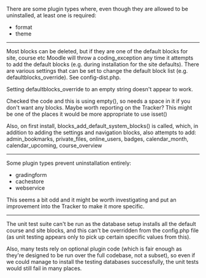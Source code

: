 There are some plugin types where, even though they are allowed to be uninstalled, at least one is required:

* format
* theme

---
Most blocks can be deleted, but if they are one of the default blocks for site, course etc Moodle will throw a coding_exception any time it attempts to add the default blocks (e.g. during installation for the site defaults). There are various settings that can be set to change the default block list (e.g. defaultblocks_override). See config-dist.php.

Setting defaultblocks_override to an empty string doesn't appear to work.

Checked the code and this is using empty(), so needs a space in it if you don't want any blocks. Maybe worth reporting on the Tracker? This might be one of the places it would be more appropriate to use isset()

Also, on first install, blocks_add_default_system_blocks() is called, which, in addition to adding the settings and navigation blocks, also attempts to add: admin_bookmarks, private_files, online_users, badges, calendar_month, calendar_upcoming, course_overview

---

Some plugin types prevent uninstallation entirely:

* gradingform
* cachestore
* webservice

This seems a bit odd and it might be worth investigating and put an improvement into the Tracker to make it more specific.

---

The unit test suite can't be run as the database setup installs all the default course and site blocks, and this can't be overridden from the config.php file (as unit testing appears only to pick up certain specific values from this).

Also, many tests rely on optional plugin code (which is fair enough as they're designed to be run over the full codebase, not a subset), so even if we could manage to install the testing databases successfully, the unit tests would still fail in many places.
